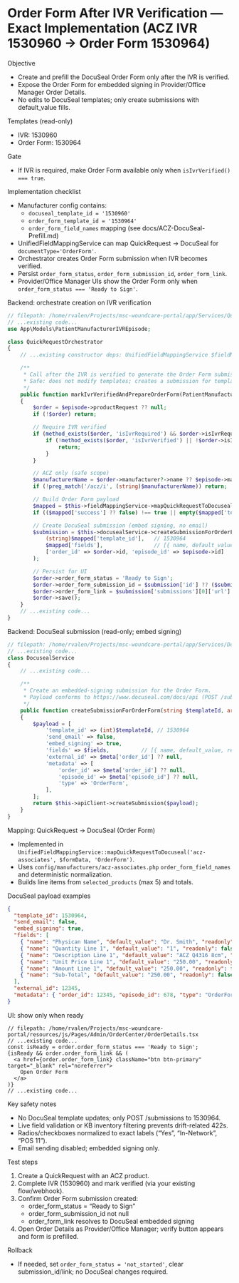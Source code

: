 # Order Form After IVR Verification — Exact Implementation (ACZ IVR 1530960 → Order Form 1530964)

Objective

- Create and prefill the DocuSeal Order Form only after the IVR is verified.
- Expose the Order Form for embedded signing in Provider/Office Manager Order Details.
- No edits to DocuSeal templates; only create submissions with default_value fills.

Templates (read-only)

- IVR: 1530960
- Order Form: 1530964

Gate

- If IVR is required, make Order Form available only when `isIvrVerified() === true`.

Implementation checklist

- Manufacturer config contains:
  - `docuseal_template_id = '1530960'`
  - `order_form_template_id = '1530964'`
  - `order_form_field_names` mapping (see docs/ACZ-DocuSeal-Prefill.md)
- UnifiedFieldMappingService can map QuickRequest → DocuSeal for `documentType='OrderForm'`.
- Orchestrator creates Order Form submission when IVR becomes verified.
- Persist `order_form_status`, `order_form_submission_id`, `order_form_link`.
- Provider/Office Manager UIs show the Order Form only when `order_form_status === 'Ready to Sign'`.

Backend: orchestrate creation on IVR verification

```php
// filepath: /home/rvalen/Projects/msc-woundcare-portal/app/Services/QuickRequest/QuickRequestOrchestrator.php
// ...existing code...
use App\Models\PatientManufacturerIVREpisode;

class QuickRequestOrchestrator
{
    // ...existing constructor deps: UnifiedFieldMappingService $fieldMappingService, DocusealService $docusealService...

    /**
     * Call after the IVR is verified to generate the Order Form submission for ACZ.
     * Safe: does not modify templates; creates a submission for template 1530964 only.
     */
    public function markIvrVerifiedAndPrepareOrderForm(PatientManufacturerIVREpisode $episode, array $formData): void
    {
        $order = $episode->productRequest ?? null;
        if (!$order) return;

        // Require IVR verified
        if (method_exists($order, 'isIvrRequired') && $order->isIvrRequired()) {
            if (!method_exists($order, 'isIvrVerified') || !$order->isIvrVerified()) {
                return;
            }
        }

        // ACZ only (safe scope)
        $manufacturerName = $order->manufacturer?->name ?? $episode->manufacturer?->name ?? '';
        if (!preg_match('/acz/i', (string)$manufacturerName)) return;

        // Build Order Form payload
        $mapped = $this->fieldMappingService->mapQuickRequestToDocuseal('acz-associates', $formData, 'OrderForm');
        if (($mapped['success'] ?? false) !== true || empty($mapped['template_id'])) return;

        // Create DocuSeal submission (embed signing, no email)
        $submission = $this->docusealService->createSubmissionForOrderForm(
            (string)$mapped['template_id'],   // 1530964
            $mapped['fields'],                // [{ name, default_value, readonly }]
            ['order_id' => $order->id, 'episode_id' => $episode->id]
        );

        // Persist for UI
        $order->order_form_status = 'Ready to Sign';
        $order->order_form_submission_id = $submission['id'] ?? ($submission['submission_id'] ?? null);
        $order->order_form_link = $submission['submissions'][0]['url'] ?? ($submission['embed_url'] ?? null);
        $order->save();
    }
    // ...existing code...
}
```

Backend: DocuSeal submission (read-only; embed signing)

```php
// filepath: /home/rvalen/Projects/msc-woundcare-portal/app/Services/DocusealService.php
// ...existing code...
class DocusealService
{
    // ...existing code...

    /**
     * Create an embedded-signing submission for the Order Form.
     * Payload conforms to https://www.docuseal.com/docs/api (POST /submissions).
     */
    public function createSubmissionForOrderForm(string $templateId, array $fields, array $meta = []): array
    {
        $payload = [
            'template_id' => (int)$templateId, // 1530964
            'send_email' => false,
            'embed_signing' => true,
            'fields' => $fields,          // [{ name, default_value, readonly }]
            'external_id' => $meta['order_id'] ?? null,
            'metadata' => [
                'order_id' => $meta['order_id'] ?? null,
                'episode_id' => $meta['episode_id'] ?? null,
                'type' => 'OrderForm',
            ],
        ];
        return $this->apiClient->createSubmission($payload);
    }
}
```

Mapping: QuickRequest → DocuSeal (Order Form)

- Implemented in `UnifiedFieldMappingService::mapQuickRequestToDocuseal('acz-associates', $formData, 'OrderForm')`.
- Uses `config/manufacturers/acz-associates.php` `order_form_field_names` and deterministic normalization.
- Builds line items from `selected_products` (max 5) and totals.

DocuSeal payload examples

```json
{
  "template_id": 1530964,
  "send_email": false,
  "embed_signing": true,
  "fields": [
    { "name": "Physican Name", "default_value": "Dr. Smith", "readonly": false },
    { "name": "Quantity Line 1", "default_value": "1", "readonly": false },
    { "name": "Description Line 1", "default_value": "ACZ Q4316 8cm", "readonly": false },
    { "name": "Unit Price Line 1", "default_value": "250.00", "readonly": false },
    { "name": "Amount Line 1", "default_value": "250.00", "readonly": false },
    { "name": "Sub-Total", "default_value": "250.00", "readonly": false }
  ],
  "external_id": 12345,
  "metadata": { "order_id": 12345, "episode_id": 678, "type": "OrderForm" }
}
```

UI: show only when ready

```tsx
// filepath: /home/rvalen/Projects/msc-woundcare-portal/resources/js/Pages/Admin/OrderCenter/OrderDetails.tsx
// ...existing code...
const isReady = order.order_form_status === 'Ready to Sign';
{isReady && order.order_form_link && (
  <a href={order.order_form_link} className="btn btn-primary" target="_blank" rel="noreferrer">
    Open Order Form
  </a>
)}
// ...existing code...
```

Key safety notes

- No DocuSeal template updates; only POST /submissions to 1530964.
- Live field validation or KB inventory filtering prevents drift-related 422s.
- Radios/checkboxes normalized to exact labels (“Yes”, “In-Network”, “POS 11”).
- Email sending disabled; embedded signing only.

Test steps

1) Create a QuickRequest with an ACZ product.
2) Complete IVR (1530960) and mark verified (via your existing flow/webhook).
3) Confirm Order Form submission created:
   - order_form_status = “Ready to Sign”
   - order_form_submission_id not null
   - order_form_link resolves to DocuSeal embedded signing
4) Open Order Details as Provider/Office Manager; verify button appears and form is prefilled.

Rollback

- If needed, set `order_form_status = 'not_started'`, clear submission_id/link; no DocuSeal changes required.
